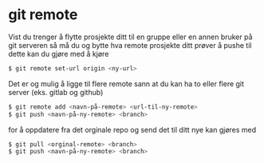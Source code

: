 # git remote

Vist du trenger å flytte prosjekte ditt til en gruppe eller en annen bruker på git serveren
så må du og bytte hva remote prosjekte ditt prøver å pushe til
dette kan du gjøre med å kjøre

```sh
$ git remote set-url origin <ny-url>
```


Det er og mulig å ligge til flere remote sann at du kan ha to eller flere git server (eks. gitlab og github)
```sh
$ git remote add <navn-på-remote> <url-til-ny-remote>
$ git push <navn-på-ny-remote> <branch>
```

for å oppdatere fra det orginale repo og send det til ditt nye kan gjøres med

```sh
$ git pull <orginal-remote> <branch>
$ git push <navn-på-ny-remote> <branch>
```